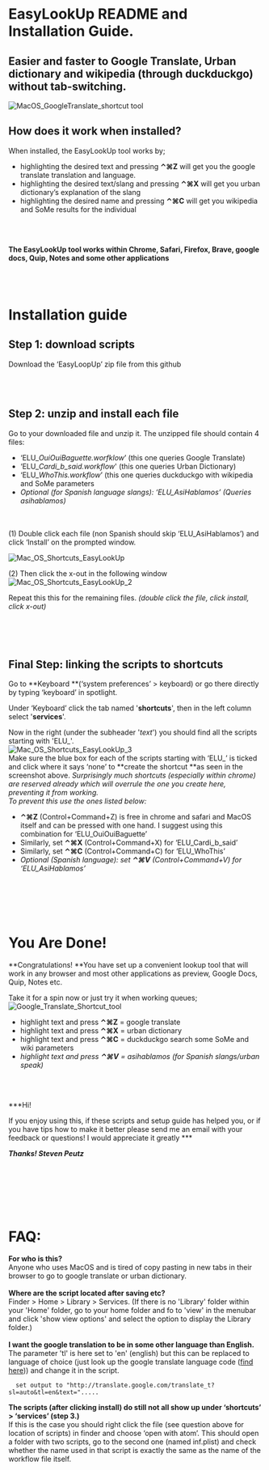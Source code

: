 # EasyLookUp README and Installation Guide.

## **Easier and faster to Google Translate, Urban dictionary and wikipedia (through duckduckgo) without tab-switching.**

![MacOS_GoogleTranslate_shortcut tool](/Images/MacOS_GoogleTranslate_shortcut.png)

## How does it work when installed?

When installed, the EasyLookUp tool works by;

* highlighting the desired text and pressing  **⌃⌘Z**  will get you the  google translate translation and language.
* highlighting the desired text/slang and pressing **⌃⌘X**  will get you urban dictionary’s explanation of the slang
* highlighting the desired name and pressing **⌃⌘C**  will get you wikipedia and SoMe results for the individual
</br> 
</br>  

**The EasyLookUp tool works within Chrome, Safari, Firefox, Brave, google docs, Quip, Notes and some other applications**  


</br> 
</br>



# Installation guide



## Step 1: download scripts

Download the ‘EasyLoopUp’ zip file from this github

</br>
</br>

## Step 2:  unzip and install each file

Go to your downloaded file and unzip it. 
The unzipped file should contain 4 files:


* ‘ELU_*OuiOuiBaguette.worfklow*’ (this one queries Google Translate)
* ‘ELU_*Cardi_b_said.workflow*' (this one queries Urban Dictionary)
* ‘ELU_*WhoThis.workflow*’ (this one queries duckduckgo with wikipedia and SoMe parameters
* *Optional (for Spanish language slangs):  ‘ELU_AsiHablamos’ (Queries asihablamos)*
</br>
</br>
(1) Double click each file (non Spanish should skip ‘ELU_AsiHablamos’) and  click ‘Install’ on the prompted window.  

![Mac_OS_Shortcuts_EasyLookUp](/Images/MacOS_translate_shortcut_step1.png)  

(2) Then click the x-out in the following window</br>
 ![Mac_OS_Shortcuts_EasyLookUp_2](/Images/MacOS_translate_shortcut_step2.png)  
 



Repeat this this for the remaining files. *(double click  the file, click install, click x-out)*</br>

</br>
</br> 
</br>

## Final Step:  linking the scripts to shortcuts

Go to **Keyboard **(‘system preferences’ > keyboard) or go there directly by typing ‘keyboard’ in spotlight.

Under ‘Keyboard’ click the tab named '**shortcuts**', then in the left column select '**services**'.

Now in the right (under the subheader '*text*') you should find all the scripts starting with 'ELU_'.</br>
![Mac_OS_Shortcuts_EasyLookUp_3](/Images/MacOS_translate_shortcut_step3.png)</br>
Make sure the blue box for each of the scripts starting with ‘ELU_’ is ticked and click where it says ‘none’ to **create the shortcut **as seen in the screenshot above. 
*Surprisingly much shortcuts (especially within chrome) are reserved already which will overrule the one you create here, preventing it from working. </br>
To prevent this use the ones listed below:*

* **⌃⌘Z** (Control+Command+Z) is free in chrome and safari and MacOS itself and can be pressed with one hand. I suggest using this combination for ‘ELU_OuiOuiBaguette’
* Similarly, set **⌃⌘X** (Control+Command+X) for ‘ELU_Cardi_b_said’
* Similarly, set **⌃⌘C** (Control+Command+C) for ‘ELU_WhoThis’
* *Optional (Spanish language):  set ****⌃⌘V**** (Control+Command+V) for ‘ELU_AsiHablamos’*
</br>
</br>
</br> 
</br>



# You Are Done! 

**Congratulations! **You have set up a convenient lookup tool that will work in any browser and most other applications as preview, Google Docs, Quip, Notes etc.

Take it for a spin now or just try it when working queues;
![Google_Translate_Shortcut_tool](/Images/MacOS_GoogleTranslate_shortcut.png)
* highlight text and press **⌃⌘Z**  = google translate
* highlight text and press **⌃⌘X**  = urban dictionary
* highlight text and press **⌃⌘C**  = duckduckgo search some SoMe and wiki parameters
* *highlight text and press ****⌃⌘V****  = asihablamos (for Spanish slangs/urban speak)*  

</br>  

</br>  




***Hi!

If you enjoy using this, if these scripts and setup guide has helped you, or if you have tips how to make it better please send me an email with your feedback or questions!
I would appreciate it greatly ***  



***Thanks!    Steven Peutz***</br>

</br>

</br>
</br>  
</br>  
</br>  


# FAQ:


**For who is this?**  
Anyone who uses MacOS and is tired of copy pasting in new tabs in their browser to go to google translate or urban dictionary.
</br>  
**Where are the script located after saving etc?**  
Finder > Home > Library > Services. (If there is no 'Library' folder within your 'Home' folder, go to your home folder and fo to 'view' in the menubar and click 'show view options' and select the option to display the Library folder.)
</br>  
**I want the google translation to be in some other language than English.**  
The parameter 'tl' is here set to 'en' (english) but this can be replaced to language of choice (just look up the google translate language code ([find here](https://cloud.google.com/translate/docs/languages))) and change it in the script.

```
  set output to "http://translate.google.com/translate_t?sl=auto&tl=en&text=".....
```

  
  
**The scripts (after clicking install) do still not all show up under ‘shortcuts’ > ‘services’ (step 3.)**  
If this is the case you should right click the file (see question above for location of scripts) in finder and choose ‘open with atom’. This  should open a folder with two scripts, go to the second one (named inf.plist) and check whether the name used in that script is exactly the same as the name of the workflow file itself.
</br>


